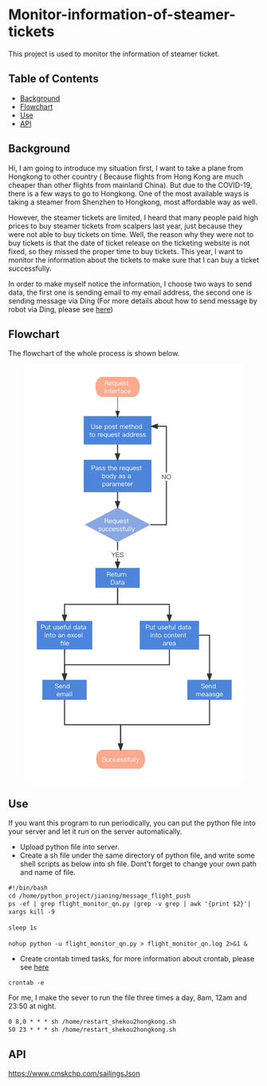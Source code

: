 # Monitor-information-of-steamer-tickets
This project is used to monitor the information of steamer ticket.

## Table of Contents

- [Background](#background)
- [Flowchart](#flowchart)
- [Use](#use)
- [API](#api)




## Background
Hi, I am going to introduce my situation first, I want to take a plane from Hongkong to other country ( Because flights from Hong Kong are much cheaper than other flights from mainland China). But due to the COVID-19, there is a few ways to go to Hongkong. One of the most available ways is taking a steamer from Shenzhen to Hongkong, most affordable way as well.  

However, the steamer tickets are limited, I heard that many people paid high prices to buy steamer tickets from scalpers last year, just because they were not able to buy tickets on time. Well, the reason why they were not to buy tickets is that the date of ticket release on the ticketing website is not fixed, so they missed the proper time to buy tickets. This year, I want to monitor the information about the tickets to make sure that I can buy a ticket successfully.  

In order to make myself notice the information, I choose two ways to send data, the first one is sending email to my email address, the second one is sending message via Ding (For more details about how to send message by robot via Ding, please see [here](https://github.com/ningninga/flight_discount_info_push))

## Flowchart

The flowchart of the whole process is shown below.
<div align=center><img src="https://github.com/ningninga/Monitor-information-of-steamer-tickets/blob/main/flowchart1.png" ><img/></div>

## Use
If you want this program to run periodically, you can put the python file into your server and let it run on the server automatically.
- Upload python file into server.
- Create a sh file under the same directory of python file, and write some shell scripts as below into sh file. Dont't forget to change your own path and name of file.
```
#!/bin/bash
cd /home/python_project/jianing/message_flight_push
ps -ef | grep flight_monitor_qn.py |grep -v grep | awk '{print $2}'| xargs kill -9

sleep 1s

nohup python -u flight_monitor_qn.py > flight_monitor_qn.log 2>&1 &
```
- Create crontab timed tasks, for more information about crontab, please see [here](https://www.computerhope.com/unix/ucrontab.htm)
```
crontab -e
```
For me, I make the sever to run the file three times a day, 8am, 12am and 23:50 at night.
```
0 8,0 * * * sh /home/restart_shekou2hongkong.sh
50 23 * * * sh /home/restart_shekou2hongkong.sh
```


## API
https://www.cmskchp.com/sailingsJson







